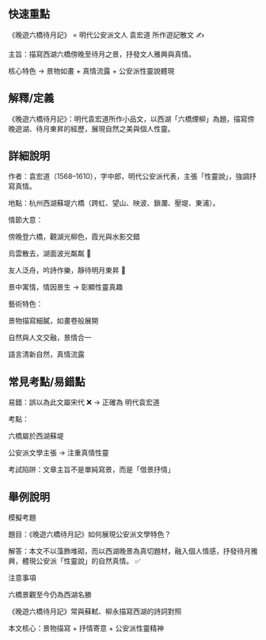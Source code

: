 ## 快速重點

《晚遊六橋待月記》 = 明代公安派文人 袁宏道 所作遊記散文 ✍️

主旨：描寫西湖六橋傍晚至待月之景，抒發文人雅興與真情。

核心特色 → 景物如畫 + 真情流露 + 公安派性靈說體現


## 解釋/定義

《晚遊六橋待月記》：明代袁宏道所作小品文，以西湖「六橋煙柳」為題，描寫傍晚遊湖、待月東昇的經歷，展現自然之美與個人性靈。


## 詳細說明

作者：袁宏道（1568–1610），字中郎，明代公安派代表，主張「性靈說」，強調抒寫真情。

地點：杭州西湖蘇堤六橋（跨虹、望山、映波、鎖瀾、壓堤、東浦）。

情節大意：

傍晚登六橋，觀湖光柳色，霞光與水影交錯

烏雲散去，湖面波光粼粼 🌊

友人泛舟，吟詩作樂，靜待明月東昇 🌙

景中寓情，情因景生 → 彰顯性靈真趣

藝術特色：

景物描寫細膩，如畫卷般展開

自然與人文交融，景情合一

語言清新自然，真情流露


## 常見考點/易錯點

易錯：誤以為此文屬宋代 ❌ → 正確為 明代袁宏道

考點：

六橋屬於西湖蘇堤

公安派文學主張 → 注重真情性靈

考試陷阱：文章主旨不是單純寫景，而是「借景抒情」


## 舉例說明

模擬考題

題目：《晚遊六橋待月記》如何展現公安派文學特色？

解答：本文不以藻飾堆砌，而以西湖晚景為真切題材，融入個人情感，抒發待月雅興，體現公安派「性靈說」的自然真情。 ✅

注意事項

六橋景觀至今仍為西湖名勝

《晚遊六橋待月記》常與蘇軾、柳永描寫西湖的詩詞對照

本文核心：景物描寫 + 抒情寄意 + 公安派性靈精神
